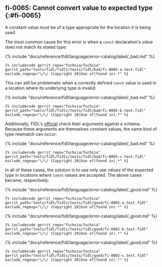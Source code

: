 ## fi-0065: Cannot convert value to expected type {:#fi-0065}

A constant value must be of a type appropriate for the location it is being
used.

The most common cause for this error is when a `const` declaration's value does
not match its stated type:

{% include "docs/reference/fidl/language/error-catalog/label/_bad.md" %}

```fidl
{% includecode gerrit_repo="fuchsia/fuchsia" gerrit_path="tools/fidl/fidlc/tests/fidl/bad/fi-0065-a.test.fidl" exclude_regexp="\/\/ (Copyright 20|Use of|found in).*" %}
```

This can still be problematic when a correctly defined `const` value is used in
a location where its underlying type is invalid:

{% include "docs/reference/fidl/language/error-catalog/label/_bad.md" %}

```fidl
{% includecode gerrit_repo="fuchsia/fuchsia" gerrit_path="tools/fidl/fidlc/tests/fidl/bad/fi-0065-b.test.fidl" exclude_regexp="\/\/ (Copyright 20|Use of|found in).*" %}
```

Additionally, FIDL's [official][docs-fidl-attributes] check their arguments
against a schema. Because these arguments are themselves constant values, the
same kind of type mismatch can occur:

{% include "docs/reference/fidl/language/error-catalog/label/_bad.md" %}

```fidl
{% includecode gerrit_repo="fuchsia/fuchsia" gerrit_path="tools/fidl/fidlc/tests/fidl/bad/fi-0065-c.test.fidl" exclude_regexp="\/\/ (Copyright 20|Use of|found in).*" %}
```

In all of these cases, the solution is to use only use values of the expected
type in locations where `const` values are accepted. The above cases become,
respectively:

{% include "docs/reference/fidl/language/error-catalog/label/_good.md" %}

```fidl
{% includecode gerrit_repo="fuchsia/fuchsia" gerrit_path="tools/fidl/fidlc/tests/fidl/good/fi-0065-a.test.fidl" exclude_regexp="\/\/ (Copyright 20|Use of|found in).*" %}
```

{% include "docs/reference/fidl/language/error-catalog/label/_good.md" %}

```fidl
{% includecode gerrit_repo="fuchsia/fuchsia" gerrit_path="tools/fidl/fidlc/tests/fidl/good/fi-0065-b.test.fidl" exclude_regexp="\/\/ (Copyright 20|Use of|found in).*" %}
```

{% include "docs/reference/fidl/language/error-catalog/label/_good.md" %}

```fidl
{% includecode gerrit_repo="fuchsia/fuchsia" gerrit_path="tools/fidl/fidlc/tests/fidl/good/fi-0065-c.test.fidl" exclude_regexp="\/\/ (Copyright 20|Use of|found in).*" %}
```

[docs-fidl-attributes]: /reference/fidl/language/attributes.md
